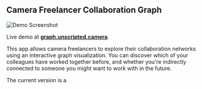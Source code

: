 ## Camera Freelancer Collaboration Graph

![Demo Screenshot](https://github.com/derthadams/406_fcg_django/blob/master/images/screenshot_1.jpg)

Live demo at [**graph.unscripted.camera**](https://graph.unscripted.camera).

This app allows camera freelancers to explore their collaboration networks
using an interactive graph visualization. You can discover which of your
colleagues have worked together before, and whether you're indirectly connected 
to someone you might want to work with in the future.

The current version is a 